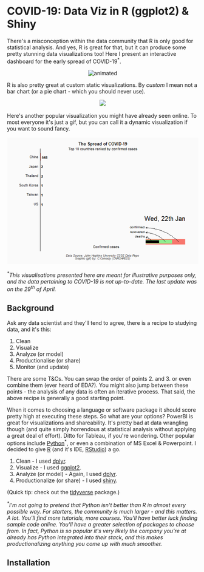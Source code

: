 # COVID-19: Data Viz in R (ggplot2) & Shiny

There's a misconception within the data community that R is only good for statistical analysis. And yes, R is great for that, but it can produce some pretty stunning data visualizations too! Here I present an interactive dashboard for the early spread of COVID-19<sup>\*</sup>.

<p align="center">
  <img src="assets/A3_COV19_RViz1_Sample.gif" alt="animated"/>
</p>

R is also pretty great at custom static visualizations. By _custom_ I mean not a bar chart (or a pie chart - which you should never use).

<p align="center">
  <img src="assets/A3_COV19_RViz2_Sample.gif"/>
</p>

Here's another popular visualization you might have already seen online. To most everyone it's just a gif, but you can call it a dynamic visualization if you want to sound fancy.

<p align="center">
  <img src="assets/A3_COV19_Rviz3.gif" alt="animated"/>
</p>

<em><sup>\*</sup>This visualisations presented here are meant for illustrative purposes only, and the data pertaining to COVID-19 is not up-to-date. The last update was on the 29<sup>th</sup> of April.</em>

## Background

Ask any data scientist and they'll tend to agree, there is a recipe to studying data, and it's this:

1. Clean
2. Visualize
3. Analyze (or model)
4. Productionalise (or share)
5. Monitor (and update)

There are some T&Cs. You can swap the order of points 2. and 3. or even combine them (ever heard of EDA?). You might also jump between these points - the analysis of any data is often an iterative process. That said, the above recipe is generally a good starting point.

When it comes to choosing a language or software package it should score pretty high at executing these steps. So what are your options? PowerBI is great for visualizations and shareability. It's pretty bad at data wrangling though (and quite simply horrendous at statistical analysis without applying a great deal of effort). Ditto for Tableau, if you're wondering. Other popular options include [Python](https://www.python.org/)<sup>\*</sup>, or even a combination of MS Excel & Powerpoint. I decided to give [R](https://www.r-project.org/) (and it's IDE, [RStudio](https://www.rstudio.com/)) a go.

1. Clean - I used [dplyr](https://www.rdocumentation.org/packages/dplyr/versions/0.7.8).
2. Visualize - I used [ggplot2](https://www.rdocumentation.org/packages/ggplot2/versions/3.3.5).
3. Analyze (or model) - Again, I used [dplyr](https://www.rdocumentation.org/packages/dplyr/versions/0.7.8).
4. Productionalize (or share) - I used [shiny](https://shiny.rstudio.com/).

(Quick tip: check out the [tidyverse](https://www.tidyverse.org/packages/) package.)

<em><sup>\*</sup>I'm not going to pretend that Python isn't better than R in almost every possible way. For starters, the community is much larger - and this matters. A lot. You'll find more tutorials, more courses. You'll have better luck finding sample code online. You'll have a greater selection of packages to choose from. In fact, Python is so popular it's very likely the company you're at already has Python integrated into their stack, and this makes productionalizing anything you come up with much smoother. </em>

## Installation







<!-- 

1. Clone the [Matterport Mask R-CNN repository](https://github.com/matterport/Mask_RCNN) and follow the installation instructions. You may be required to install additional software.
2. Download the red roman dataset splits `train`, `test` and `val`, available in this respository [here](https://github.com/FishCV/fishcv.github.io/tree/main/dataset/via). These datasets should be placed in the path: `../Mask_RCNN/datasets/redroman/`. (This will be inside the local matterport directory created in 1.)
3. For inference, download `mask_rcnn_redroman.h5` from [here](https://drive.google.com/drive/folders/1ltqEYAN5qIrL1B_SHkg6SYGlIRaUX7-o?usp=sharing). Save in path: `../Mask_RCNN/weights/redroman/`.
4. Download `redroman.py` python script and `pyimagesearch` lib (for training and inference) and `mAP.ipynb` (for model evaluation) from [here](https://github.com/FishCV/fishcv.github.io/tree/main/model). These should be placed in the path: `../Mask_RCNN/samples/redroman/`
5. Setup a Python environment (an Anaconda virtual environment is recommended). Please use the environment file [here](https://github.com/FishCV/fishcv.github.io/tree/main/model) for this purpose.
6. From the console, `cd` into `../Mask_RCNN/samples/redroman/` to execute sample code (see below) for training/ inference.

<p align="center">
  <img src="assets/A3_COV19_RViz2_Sample.JPG"/>
</p>

## Training

1. Train a new model starting from pre-trained COCO weights  
```
python redroman.py train --dataset=..\..\datasets\redroman\ --weights=coco
```

2. Resume training a model from last trained weights (or select specific weights file)  
```
redroman.py train --dataset=..\..\datasets\redroman\ --weights=last
```
or
``` 
python redroman.py train --dataset=..\..\datasets\redroman\ --weights=..\..\weights\redroman\mask_rcnn_redroman.h5
```

## Inference

1.  **(Image)** Detection (bbox, mask, centroid)
```
python redroman.py detect --weights=..\..\weights\redroman\mask_rcnn_redroman.h5 --image=..\..\datasets\inference\redroman\images
```
(Note: Inference is performed on a folder of images. If you'd like to run the model on a single image, make a separate folder containing this single image.)  

2. **(Video)** Detection (bbox, mask, centroid)
```
python redroman.py detect --weights=..\..\weights\redroman\mask_rcnn_redroman.h5 --video=..\..\datasets\inference\redroman\video\sample_video.MP4
```

3. **(Video with centroid tracking)** Detection (bbox, mask, centroid)
```
python redroman.py detect --weights=..\..\weights\redroman\mask_rcnn_redroman.h5 --video=..\..\datasets\inference\redroman\video\sample_video.MP4 --tracking Y
```

## Model Parameters

There are a number of model parameters that can be tuned during training (see below for some examples). Please see the [Matterport Wiki](https://github.com/matterport/Mask_RCNN/wiki) for help on this.

```python
class FishConfig(Config):
    """
    Configuration for training on your own dataset (red roman dataset).
    Derives from the base Config class and overrides some values.
    """

    # [1]
    BACKBONE = "resnet50"

    # [2]
    IMAGE_MIN_DIM = 460; IMAGE_MAX_DIM = 576

    # [3]
    GPU_COUNT = 1; IMAGES_PER_GPU = 1

    # [4]
    TRAIN_ROIS_PER_IMAGE = 100
    STEPS_PER_EPOCH = 300
    VALIDATION_STEPS = 100
    MAX_GT_INSTANCES = 10
    
```

You can also override some parameters that will apply only when the model is set to inference.

```python
class FishInferenceConfig(FishConfig):
    """
    Configuration for inference on test data (red roman dataset).
    Derives from the FishConfig class (and by extension, Base Config class) and overrides some values.
    """
    
    # [1] e.g. You can increase this during training to generate more propsals.
    RPN_NMS_THRESHOLD = 0.7
```

-->